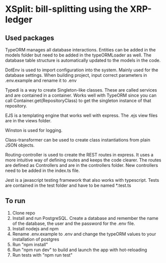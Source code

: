 # XSplit: bill-splitting using the XRP-ledger

## Used packages
TypeORM manages all database interactions. Entities can be added in the models folder but need to be added in the typeORMLoader as well.
The database table structure is automatically updated to the models in the code.

DotEnv is used to import configuration into the system. Mainly used for the database settings.
When building project, input correct parameters in .env.example and rename it to .env

Typedi is a way to create Singleton-like classes. These are called services and are contained in a container.
Works well with TypeORM since you can call Container.get(RepositoryClass) to get the singleton instance of that repository.

EJS is a templating engine that works well with express. The .ejs view files are in the views folder.

Winston is used for logging.

Class-transformer can be used to create class instantiations from plain JSON objects.

Routing-controller is used to create the REST routes in express. It uses a more intuitive way of defining routes and keeps the code clearer.
The routes are defined as Controllers and are in the controllers folder. New controllers need to be added in the index.ts file.

Jest is a javascript testing framework that also works with typescript. Tests are contained in the test folder and have to be named *.test.ts

## To run
1. Clone repo
2. Install and run PostgreSQL. Create a database and remember the name of the database, the user and the password for the .env file.
3. Install nodejs and npm
4. Rename .env.example to .env and change the typeORM values to your installation of postgres
5. Run "npm install"
6. Run "npm run dev" to build and launch the app with hot-reloading
7. Run tests with "npm run test"
